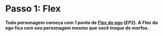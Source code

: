 # Passo 1: Flex

<!-- CLEANED blockquote class="header-bg" -->

**Todo personagem começa com 1 ponto de [Flex do ego](../../../03/05-pools.md#flex) (_EP2_). A Flex do ego fica com seu personagem mesmo que você troque de morfos.**

<!-- CLEANED /blockquote -->
